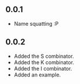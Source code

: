 ## 0.0.1

- Name squatting :P

## 0.0.2

- Added the S combinator.
- Added the K combinator.
- Added the I combinator.
- Added an example.
